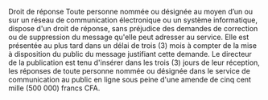 Droit de réponse
Toute personne nommée ou désignée au moyen d’un ou sur un réseau de communication électronique ou un système informatique, dispose d'un droit de réponse, sans préjudice des demandes de correction ou de suppression du message qu'elle peut adresser au service.
Elle est présentée au plus tard dans un délai de trois (3) mois à compter de la mise à disposition du public du message justifiant cette demande.
Le directeur de la publication est tenu d'insérer dans les trois (3) jours de leur réception, les réponses de toute personne nommée ou désignée dans le service de communication au public en ligne sous peine d'une amende de cinq cent mille (500 000)  francs CFA.